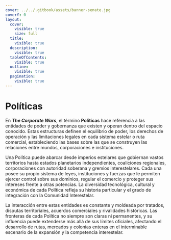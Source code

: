 ```yaml
---
cover: ../../.gitbook/assets/banner-senate.jpg
coverY: 0
layout:
  cover:
    visible: true
    size: full
  title:
    visible: true
  description:
    visible: true
  tableOfContents:
    visible: true
  outline:
    visible: true
  pagination:
    visible: true
---
```


# Políticas

En _**The Corporate Wars**_, el término **Políticas** hace referencia a las entidades de poder y gobernanza que existen y operan dentro del espacio conocido. Estas estructuras definen el equilibrio de poder, los derechos de operación y las limitaciones legales en cada sistema estelar o ruta comercial, estableciendo las bases sobre las que se construyen las relaciones entre mundos, corporaciones e instituciones.

Una Política puede abarcar desde imperios estelares que gobiernan vastos territorios hasta estados planetarios independientes, coaliciones regionales, corporaciones con autoridad soberana y gremios interestelares. Cada una posee su propio sistema de leyes, instituciones y fuerzas que le permiten ejercer control sobre sus dominios, regular el comercio y proteger sus intereses frente a otras potencias. La diversidad tecnológica, cultural y económica de cada Política refleja su historia particular y el grado de integración con la Comunidad Interestelar.

La interacción entre estas entidades es constante y moldeada por tratados, disputas territoriales, acuerdos comerciales y rivalidades históricas. Las fronteras de cada Política no siempre son claras ni permanentes, y su influencia puede extenderse más allá de sus límites oficiales, afectando el desarrollo de rutas, mercados y colonias enteras en el interminable escenario de la expansión y la competencia interestelar.
